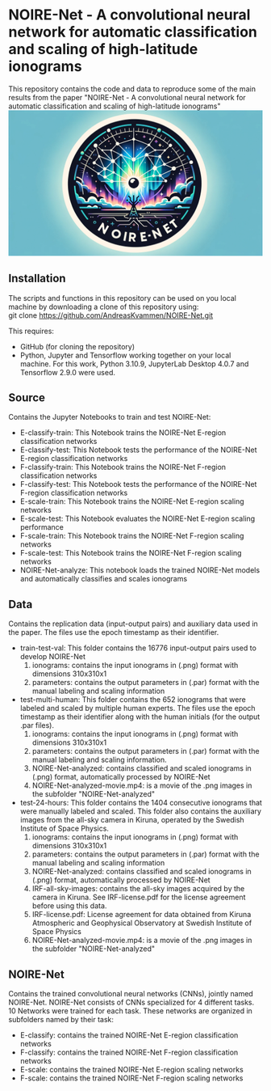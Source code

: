 # NOIRE-Net - A convolutional neural network for automatic classification and scaling of high-latitude ionograms
This repository contains the code and data to reproduce some of the main results from the paper "NOIRE-Net - A convolutional neural network for automatic classification and scaling of high-latitude ionograms"
<img src="https://github.com/AndreasKvammen/NOIRE-Net/blob/main/logo.jpg?raw=true">

## Installation 
The scripts and functions in this repository can be used on you local machine by downloading a clone of this repository using: <br />
git clone https://github.com/AndreasKvammen/NOIRE-Net.git

This requires: 
 - GitHub (for cloning the repository)
 - Python, Jupyter and Tensorflow working together on your local machine. For this work, Python 3.10.9, JupyterLab Desktop 4.0.7 and Tensorflow 2.9.0 were used.

## Source
Contains the Jupyter Notebooks to train and test NOIRE-Net:
- E-classify-train: This Notebook trains the NOIRE-Net E-region classification networks
- E-classify-test: This Notebook tests the performance of the NOIRE-Net E-region classification networks
- F-classify-train: This Notebook trains the NOIRE-Net F-region classification networks
- F-classify-test: This Notebook tests the performance of the NOIRE-Net F-region classification networks
- E-scale-train: This Notebook trains the NOIRE-Net E-region scaling networks
- E-scale-test: This Notebook evaluates the NOIRE-Net E-region scaling performance
- F-scale-train: This Notebook trains the NOIRE-Net F-region scaling networks
- F-scale-test: This Notebook trains the NOIRE-Net F-region scaling networks
- NOIRE-Net-analyze: This notebook loads the trained NOIRE-Net models and automatically classifies and scales ionograms

## Data
Contains the replication data (input-output pairs) and auxiliary data used in the paper. The files use the epoch timestamp as their identifier. 
- train-test-val: This folder contains the 16776 input-output pairs used to develop NOIRE-Net
  1. ionograms: contains the input ionograms in (.png) format with dimensions 310x310x1
  2. parameters: contains the output parameters in (.par) format with the manual labeling and scaling information
- test-multi-human: This folder contains the 652 ionograms that were labeled and scaled by multiple human experts. The files use the epoch timestamp as their identifier along with the human initials (for the output .par files).
  1. ionograms: contains the input ionograms in (.png) format with dimensions 310x310x1
  2. parameters: contains the output parameters in (.par) format with the manual labeling and scaling information.
  3. NOIRE-Net-analyzed: contains classified and scaled ionograms in (.png) format, automatically processed by NOIRE-Net
  4. NOIRE-Net-analyzed-movie.mp4: is a movie of the .png images in the subfolder "NOIRE-Net-analyzed"
- test-24-hours: This folder contains the 1404 consecutive ionograms that were manually labeled and scaled. This folder also contains the auxiliary images from the all-sky camera in Kiruna, operated by the Swedish Institute of Space Physics.
  1. ionograms: contains the input ionograms in (.png) format with dimensions 310x310x1
  2. parameters: contains the output parameters in (.par) format with the manual labeling and scaling information
  3. NOIRE-Net-analyzed: contains classified and scaled ionograms in (.png) format, automatically processed by NOIRE-Net
  4. IRF-all-sky-images: contains the all-sky images acquired by the camera in Kiruna. See IRF-license.pdf for the license agreement before using this data.
  5. IRF-license.pdf: License agreement for data obtained from Kiruna Atmospheric and Geophysical Observatory at Swedish Institute of Space Physics
  6. NOIRE-Net-analyzed-movie.mp4: is a movie of the .png images in the subfolder "NOIRE-Net-analyzed"

## NOIRE-Net
Contains the trained convolutional neural networks (CNNs), jointly named NOIRE-Net. NOIRE-Net consists of CNNs specialized for 4 different tasks. 10 Networks were trained for each task. These networks are organized in subfolders named by their task:
- E-classify: contains the trained NOIRE-Net E-region classification networks
- F-classify: contains the trained NOIRE-Net F-region classification networks
- E-scale: contains the trained NOIRE-Net E-region scaling networks
- F-scale: contains the trained NOIRE-Net F-region scaling networks
